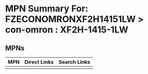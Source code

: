 



# MPN Summary For: FZECONOMRONXF2H14151LW > con-omron : XF2H-1415-1LW

## MPNs
  

|MPN|Direct Links|Search Links|
| :--- | :--- | :--- |
||||
